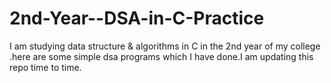 # 2nd-Year--DSA-in-C-Practice
I am studying data structure & algorithms in C in the  2nd year of my college .here are some simple dsa programs which I have done.I am updating this repo time to time.
